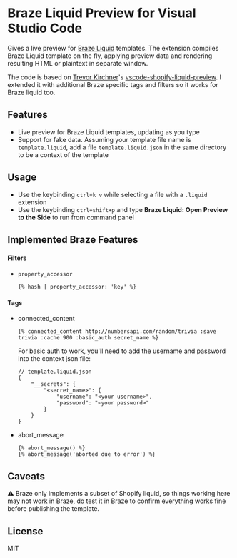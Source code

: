 # Braze Liquid Preview for Visual Studio Code

Gives a live preview for [Braze Liquid](https://www.braze.com/docs/user_guide/personalization_and_dynamic_content/liquid/overview/) templates. The extension compiles Braze Liquid template on the fly, applying preview data and rendering resulting HTML or plaintext in separate window.

The code is based on [Trevor Kirchner](https://github.com/kirchner-trevor)'s [vscode-shopify-liquid-preview](https://github.com/kirchner-trevor/vscode-shopify-liquid-preview). I extended it with additional Braze specific tags and filters so it works for Braze liquid too.

## Features

- Live preview for Braze Liquid templates, updating as you type
- Support for fake data. Assuming your template file name is `template.liquid`, add a file `template.liquid.json` in the same directory to be a context of the template

## Usage

- Use the keybinding `ctrl+k v` while selecting a file with a `.liquid` extension
- Use the keybinding `ctrl+shift+p` and type **Braze Liquid: Open Preview to the Side** to run from command panel

## Implemented Braze Features

#### Filters
- `property_accessor`
  ```
  {% hash | property_accessor: 'key' %}
  ```

#### Tags
- connected_content
  ```
  {% connected_content http://numbersapi.com/random/trivia :save trivia :cache 900 :basic_auth secret_name %}
  ```
  For basic auth to work, you'll need to add the username and password into the context json file:
  ```
  // template.liquid.json
  {
      "__secrets": {
          "<secret_name>": {
              "username": "<your username>",
              "password": "<your password>"
          }
      }
  }
  ```
- abort_message
  ```
  {% abort_message() %}
  {% abort_message('aborted due to error') %}
  ```


## Caveats

⚠️ Braze only implements a subset of Shopify liquid, so things working here may not work in Braze, do test it in Braze to confirm everything works fine before publishing the template.

## License

MIT
